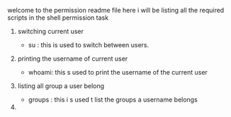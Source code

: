 welcome to the permission readme file here i will be listing all the required scripts in the shell permission task

1.	switching current user
	- su <user>: this is used to switch between users.

2. 	printing the username of current user
	- whoami: this s used to print the username of the current user

3.	listing all group a user belong
	- groups <username>: this i s used t list the groups a username belongs

4.	
